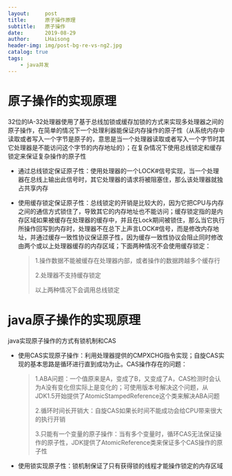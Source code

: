 ```yaml
---
layout:     post
title:      原子操作原理
subtitle:   原子操作
date:       2019-08-29
author:     LHaisong
header-img: img/post-bg-re-vs-ng2.jpg
catalog: true
tags:
    - java并发
---
```

    

# 原子操作的实现原理

32位的IA-32处理器使用了基于总线加锁或缓存加锁的方式来实现多处理器之间的原子操作，在简单的情况下一个处理利器能保证内存操作的原子性（从系统内存中读取或者写入一个字节是原子的，意思是当一个处理器读取或者写入一个字节时其它处理器是不能访问这个字节的内存地址的）；在复杂情况下使用总线锁定和缓存锁定来保证复杂操作的原子性

- 通过总线锁定保证原子性：使用处理器的一个LOCK#信号实现，当一个处理器在总线上输出此信号时，其它处理器的请求将被阻塞住，那么该处理器就独占共享内存

- 使用缓存锁定保证原子性：总线锁定的开销是比较大的，因为它把CPU与内存之间的通信方式锁住了，导致其它的内存地址也不能访问；缓存锁定指的是内存区域如果被缓存在处理器的缓存中，并且在Lock期间被锁住，那么当它执行所操作回写到内存时，处理器不在总下上声言LOCK#信号，而是修改内存地址，并通过缓存一致性协议保证原子性，因为缓存一致性协议会阻止同时修改由两个或以上处理器缓存的内存区域；下面两种情况不会使用缓存锁定：

  > 1.操作数据不能被缓存在处理器内部，或者操作的数据跨越多个缓存行
  >
  > 2.处理器不支持缓存锁定
  >
  > 以上两种情况下会调用总线锁定

# java原子操作的实现原理

java实现原子操作的方式有锁机制和CAS

- 使用CAS实现原子操作：利用处理器提供的CMPXCHG指令实现；自旋CAS实现的基本思路是循环进行直到成功为止。CAS操作存在的问题：

  > 1.ABA问题：一个值原来是A，变成了B，又变成了A，CAS检测时会认为A没有变化但实际上是变化的；可使用版本号解决这个问题，从JDK1.5开始提供了AtomicStampedReference这个类来解决ABA问题
  >
  > 2.循环时间长开销大：自旋CAS如果长时间不能成功会给CPU带来很大的执行开销
  >
  > 3.只能有一个变量的原子操作：当有多个变量时，循环CAS无法保证操作的原子性，JDK提供了AtomicReference类来保证多个CAS操作的原子性

- 使用锁实现原子性：锁机制保证了只有获得锁的线程才能操作锁定的内存区域
